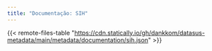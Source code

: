 ```yaml
---
title: "Documentação: SIH"
---
```


{{< remote-files-table "https://cdn.statically.io/gh/dankkom/datasus-metadata/main/metadata/documentation/sih.json" >}}
